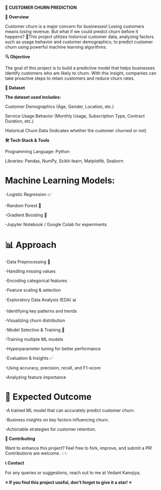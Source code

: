 **📌 CUSTOMER CHURN PREDICTION**


**🚀 Overview**

Customer churn is a major concern for businesses! Losing customers means losing revenue. But what if we could predict churn before it happens? 🤯This project utilizes historical customer data, analyzing factors such as usage behavior and customer demographics, to predict customer churn using powerful machine learning algorithms.


**🔍 Objective**

The goal of this project is to build a predictive model that helps businesses identify customers who are likely to churn. With this insight, companies can take proactive steps to retain customers and reduce churn rates.


**📂 Dataset**

**The dataset used includes:**

Customer Demographics (Age, Gender, Location, etc.)

Service Usage Behavior (Monthly Usage, Subscription Type, Contract Duration, etc.)

Historical Churn Data (Indicates whether the customer churned or not)


**🛠️ Tech Stack & Tools**

Programming Language: Python 

Libraries: Pandas, NumPy, Scikit-learn, Matplotlib, Seaborn


# **Machine Learning Models:**

  -Logistic Regression 📈

  -Random Forest 🌲

  -Gradient Boosting 🌟

  -Jupyter Notebook / Google Colab for experiments


# **📊 Approach**

 -Data Preprocessing 🔄

 -Handling missing values

 -Encoding categorical features

 -Feature scaling & selection

 -Exploratory Data Analysis (EDA) 📊

 -Identifying key patterns and trends

 -Visualizing churn distribution

 -Model Selection & Training 🤖

 -Training multiple ML models

 -Hyperparameter tuning for better performance

 -Evaluation & Insights ✅

 -Using accuracy, precision, recall, and F1-score

 -Analyzing feature importance


# **🎯 Expected Outcome**

 -A trained ML model that can accurately predict customer churn.

 -Business insights on key factors influencing churn.

 -Actionable strategies for customer retention.


**🤝 Contributing**

Want to enhance this project? Feel free to fork, improve, and submit a PR! Contributions are welcome. 💡✨


**📞 Contact**

For any queries or suggestions, reach out to me at Vedant Kanojiya.

**⭐ If you find this project useful, don't forget to give it a star! ⭐**
